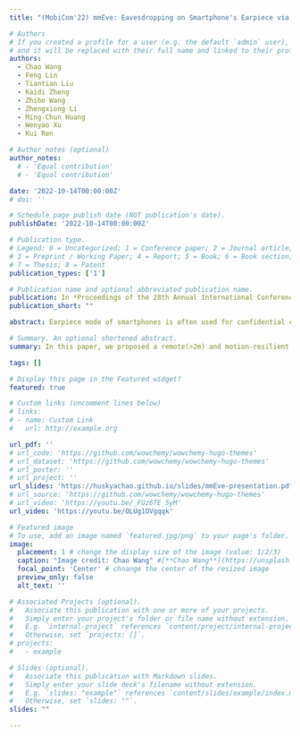 ```yaml
---
title: "(MobiCom'22) mmEve: Eavesdropping on Smartphone's Earpiece via COTS mmWave Device"

# Authors
# If you created a profile for a user (e.g. the default `admin` user), write the username (folder name) here
# and it will be replaced with their full name and linked to their profile.
authors:
  - Chao Wang
  - Feng Lin
  - Tiantian Liu
  - Kaidi Zheng
  - Zhibo Wang
  - Zhengxiong Li
  - Ming-Chun Huang
  - Wenyao Xu
  - Kui Ren

# Author notes (optional)
author_notes:
  # - 'Equal contribution'
  # - 'Equal contribution'

date: '2022-10-14T00:00:00Z'
# doi: ''

# Schedule page publish date (NOT publication's date).
publishDate: '2022-10-14T00:00:00Z'

# Publication type.
# Legend: 0 = Uncategorized; 1 = Conference paper; 2 = Journal article;
# 3 = Preprint / Working Paper; 4 = Report; 5 = Book; 6 = Book section;
# 7 = Thesis; 8 = Patent
publication_types: ['1']

# Publication name and optional abbreviated publication name.
publication: In *Proceedings of the 28th Annual International Conference on Mobile Computing And Networking*
publication_short: ""

abstract: Earpiece mode of smartphones is often used for confidential communication. In this paper, we proposed a remote(>2m) and motion-resilient attack on smartphone earpiece. We developed an end-to-end eavesdropping system mmEve based on a commercial mmWave sensor to recover speech emitted from smartphone earpiece. The rationale of the attack is based on our observation that, soundwaves emitted from the smartphone's earpiece have a strong correlation with reflected mmWaves from the smartphone's rear. However, we find the recovered speech suffers from the sensor's self-noise and smartphone user's motion which limit attack distance to less than 2m, causing limited threats in real world. We modeled the motion interference under mmWave sensing and proposed a motion-resilient solution by optimizing the fitting function on I/Q plane. To achieve a practical attack with reasonable attack distance, we developed a GAN-based denoising scheme to eliminate the noise pattern of the sensor, which boosted the attack range to 6--8m. We evaluated mmEve with extensive experiments and find 23 different models of smartphones manufactured by Samsung, Huawei, etc. can be compromised by the proposed attack.

# Summary. An optional shortened abstract.
summary: In this paper, we proposed a remote(>2m) and motion-resilient attack on smartphone earpiece. We developed the mmEve system based on COTS mmWave sensors to recover speech emitted from smartphone earpiece.

tags: []

# Display this page in the Featured widget?
featured: true

# Custom links (uncomment lines below)
# links:
# - name: Custom Link
#   url: http://example.org

url_pdf: ''
# url_code: 'https://github.com/wowchemy/wowchemy-hugo-themes'
# url_dataset: 'https://github.com/wowchemy/wowchemy-hugo-themes'
# url_poster: ''
# url_project: ''
url_slides: 'https://huskyachao.github.io/slides/mmEve-presentation.pdf'
# url_source: 'https://github.com/wowchemy/wowchemy-hugo-themes'
# url_video: 'https://youtu.be/_FUz6TE_5yM'
url_video: 'https://youtu.be/OLUg1OVgqqk'

# Featured image
# To use, add an image named `featured.jpg/png` to your page's folder.
image:
  placement: 1 # change the display size of the image (value: 1/2/3)
  caption: "Image credit: Chao Wang" #[**Chao Wang**](https://unsplash.com/photos/pLCdAaMFLTE)
  focal_point: 'Center' # chnange the center of the resized image
  preview_only: false
  alt_text: ''

# Associated Projects (optional).
#   Associate this publication with one or more of your projects.
#   Simply enter your project's folder or file name without extension.
#   E.g. `internal-project` references `content/project/internal-project/index.md`.
#   Otherwise, set `projects: []`.
# projects:
#   - example

# Slides (optional).
#   Associate this publication with Markdown slides.
#   Simply enter your slide deck's filename without extension.
#   E.g. `slides: "example"` references `content/slides/example/index.md`.
#   Otherwise, set `slides: ""`.
slides: ""

---
```


<!-- {{% callout note %}}
Click the _Cite_ button above to demo the feature to enable visitors to import publication metadata into their reference management software.
{{% /callout %}}

{{% callout note %}}
Create your slides in Markdown - click the _Slides_ button to check out the example.
{{% /callout %}}

Supplementary notes can be added here, including [code, math, and images](https://wowchemy.com/docs/writing-markdown-latex/). -->
